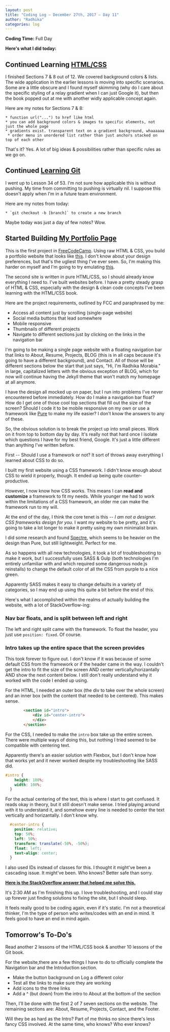 ```yaml
---
layout: post
title: "Coding Log — December 27th, 2017 — Day 11"
author: "Radhika"
categories: log
---
```


**Coding Time:** Full Day


**Here's what I did today:**

## Continued Learning [HTML/CSS](https://learn.shayhowe.com/html-css/)

I finished Sections 7 & 8 out of 12. We covered background colors & lists. The wide application in the earlier lessons is moving into specific scenarios. Some are a little obscure and I found myself skimming (why do I care about the specific styling of a relay gradient when I can just Google it), but then the book popped out at me with another widly applicable concept again. 

Here are my notes for Sections 7 & 8:

```
* function url("...") to href like html
* you can add background colors & images to specific elements, not just the whole page
* gradients exist. transparent text on a gradient background, whaaaaaa
 * order menu in unordered list rather than just anchors stacked on top of each other
```

That's it? Yes. A lot of big ideas & possibilities rather than specific rules as we go on.

## Continued [Learning Git](http://gitimmersion.com)

I went up to Lesson 34 of 53. I'm not sure how applicable this is without pushing. My time from committing to pushing is virtually nil. I suppose this doesn't apply when I'm in a future team environment. 

Here are my notes from today:

```
* `git checkout -b [branch]` to create a new branch
```

Maybe today was just a day of few notes? Wow.

## Started Building [My Portfolio Page](https://www.freecodecamp.org/challenges/build-a-personal-portfolio-webpage)

This is the first project in [FreeCodeCamp](http://freecodecamp.org). Using raw HTML & CSS, you build a portfolio website that looks like [this](https://codepen.io/freeCodeCamp/full/YqLyXB). I don't know about your design preferences, but that's the ugliest thing I've ever seen. So, I'm making this harder on myself and I'm going to try emulating [this](https://bmorelli25.github.io/portfolio-template/).

The second site is written in pure HTML/CSS, so I should already know everything I need to. I've built websites before. I have a pretty steady grasp of HTML & CSS, especially with the design & clean code concepts I've been learning with the HTML/CSS book.

Here are the project requirements, outlined by FCC and paraphrased by me:

* Access all content just by scrolling (single-page website)
* Social media buttons that lead somewhere
* Mobile responsive
* Thumbnails of different projects
* Navigate to different sections just by clicking on the links in the navigation bar

I'm going to be making a single page website with a floating navigation bar that links to About, Resume, Projects, BLOG (this is in all caps because it's going to have a different background), and Contact. All of those will be different sections below the start that just says, "Hi, I'm Radhika Morabia." in large, capitalized letters with the obvious exception of BLOG, which for now will continue having the Jekyll theme that won't match my homepage at all anymore.

I have the design all mocked up on paper, but I run into problems I've never encountered before immediately. How do I make a navigation bar float? How do I get one of those cool top sections that fill out the size of the screen? Should I code it to be mobile responsive on my own or use a framework like [Pure](http://purecss.io) to make my life easier? I don't know the answers to any of these.

So, the obvious solution is to break the project up into small pieces. Work on it from top to bottom day by day. It's really not that hard once I isolate which questions I have for my best friend, Google. It's just a little different than anything I've written before. 

First -- Should I use a framework or not? It sort of throws away everything I learned about CSS to do so. 

I built my first website using a CSS framework. I didn't know enough about CSS to wield it properly, though. It ended up being quite counter-productive.

However, I now know how CSS works. This means I can **read and customize** a framework to fit my needs. While younger me had to work within the limitations of a CSS framework, an older me can make the framework run to my will.

At the end of the day, I think the core tenet is this -- *I am not a designer. CSS frameworks design for you.* I want my website to be pretty, and it's going to take a lot longer to make it pretty using my own minimalist brain.

I did some research and found [Spectre](https://picturepan2.github.io/spectre/), which seems to be heavier on the design than Pure, but still lightweight. Perfect for me.

As so happens with all new technologies, it took a lot of troubleshooting to make it work, but I successfully uses SASS & Gulp (both technologies I'm entirely unfamiliar with and which required some dangerous node.js reinstalls) to change the default color of all the CSS from purple to a nice green.

Apparently SASS makes it easy to change defaults in a variety of categories, so I may end up using this quite a bit before the end of this.

Here's what I accomplished within the realms of actually building the website, with a lot of StackOverflow-ing:

### Nav bar floats, and is split between left and right

The left and right split came with the framework. To float the header, you just use `position: fixed`. Of course. 

### Intro takes up the entire space that the screen provides

This took forever to figure out. I don't know if it was because of some default CSS from the framework or if the header came in the way. I couldn't get the intro to fit the size of the screen AND center vertically/horizantally AND show the next content below. I still don't really understand why it worked with the code I ended up using.

For the HTML, I needed an outer box (the div to take over the whole screen) and an inner box (with the content that needed to be centered). This makes sense.

```html
        <section id="intro">
            <div id="center-intro">
            </div>
        </section>
```

For the CSS, I needed to make the `intro` box take up the entire screen. There were multiple ways of doing this, but nothing I tried seemed to be compatible with centering text.

Apparently there's an easier solution with Flexbox, but I don't know how that works yet and it never worked despite my troubleshooting like SASS did.

```css
#intro {
    height: 100%;
    width: 100%;
  }
```

For the actual centering of the text, this is where I start to get confused. It reads okay in theory, but it still doesn't make sense. I tried playing around with it to understand it, and somehow every line is needed to center the text vertically and horizantally. I don't know why.

```css
  #center-intro {
    position: relative;
    top: 50%;
    left: 50%;
    transform: translate(-50%, -50%);
    float: left;
    text-align: center;
  }
```

I also used IDs instead of classes for this. I thought it might've been a cascading issue. It might've been. Who knows? Better safe than sorry.

**[Here is the StackOverflow answer that helped me solve this.](https://stackoverflow.com/a/5703632/3491301)**

It's 2:30 AM as I'm finishing this up. I love troubleshooting, and I could stay up forever just finding solutions to fixing the site, but I should sleep.

It feels really good to be coding again, even if it's static. I'm not a theoretical thinker, I'm the type of person who writes/codes with an end in mind. It feels good to have an end in mind again. 

## Tomorrow's To-Do's

Read another 2 lessons of the HTML/CSS book & another 10 lessons of the Git book.

For the website,there are a few things I have to do to officially complete the Navigation bar and the Introduction section.

- Make the button background on Log a different color
- Test all the links to make sure they are working
- Add icons to the three links
- Add a ^ (but down) from the intro to About at the bottom of the section

Then, I'll be done with the first 2 of 7 seven sections on the website. The remaining sections are: About, Resume, Projects, Contact, and the Footer.

Will they be as hard as the Intro? Part of me thinks no since there's less fancy CSS involved. At the same time, who knows? Who ever knows?